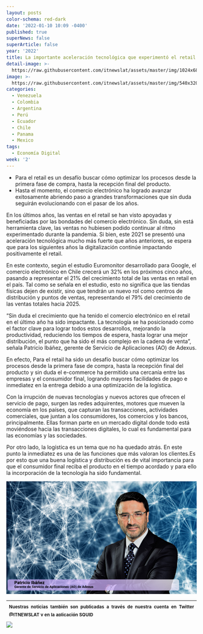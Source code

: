 ```yaml
---
layout: posts
color-schema: red-dark
date: '2022-01-10 10:09 -0400'
published: true
superNews: false
superArticle: false
year: '2022'
title: La importante aceleración tecnológica que experimentó el retail este 2021
detail-image: >-
  https://raw.githubusercontent.com/itnewslat/assets/master/img/1024x680/Patricio-Ibanez-g.jpg
image: >-
  https://raw.githubusercontent.com/itnewslat/assets/master/img/540x320/Patricio-Ibanez-p.jpg
categories:
  - Venezuela
  - Colombia
  - Argentina
  - Perú
  - Ecuador
  - Chile
  - Panama
  - Mexico
tags:
  - Economía Digital
week: '2'
---
```

- Para el retail es un desafío buscar cómo optimizar los procesos desde la primera fase de compra, hasta la recepción final del producto.
- Hasta el momento, el comercio electrónico ha logrado avanzar exitosamente abriendo paso a grandes transformaciones que sin duda seguirán evolucionando con el pasar de los años.

En los últimos años, las ventas en el retail se han visto apoyadas y beneficiadas por las bondades del comercio electrónico. Sin duda, sin está herramienta clave, las ventas no hubiesen podido continuar al ritmo experimentado durante la pandemia. Si bien, este 2021 se presentó una aceleración tecnológica mucho más fuerte que años anteriores, se espera que para los siguientes años la digitalización continúe impactando positivamente el retail.

En este contexto, según el estudio Euromonitor desarrollado para Google, el comercio electrónico en Chile crecerá un 32% en los próximos cinco años, pasando a representar el 21% del crecimiento total de las ventas en retail en el país. Tal como se señala en el estudio, esto no significa que las tiendas físicas dejen de existir, sino que tendrán un nuevo rol como centros de distribución y puntos de ventas, representando el 79% del crecimiento de las ventas totales hacia 2025.

“Sin duda el crecimiento que ha tenido el comercio electrónico en el retail en el último año ha sido impactante. La tecnología se ha posicionado como el factor clave para lograr todos estos desarrollos, mejorando la productividad, reduciendo los tiempos de espera, hasta lograr una mejor distribución, el punto que ha sido el más complejo en la cadena de venta”, señala Patricio Ibáñez, gerente de Servicio de Aplicaciones (AO) de Adexus.

En efecto, Para el retail ha sido un desafío buscar cómo optimizar los procesos desde la primera fase de compra, hasta la recepción final del producto y sin duda el e-commerce ha permitido una cercanía entre las empresas y el consumidor final, logrando mayores facilidades de pago e inmediatez en la entrega debido a una optimización de la logística. 

Con la irrupción de nuevas tecnologías y nuevos actores que ofrecen el servicio de pago, surgen las redes adquirentes, motores que mueven la economía en los países, que capturan las transacciones, actividades comerciales, que juntan a los consumidores, los comercios y los bancos, principalmente. Ellas forman parte en un mercado digital donde todo está moviéndose hacia las transacciones digitales, lo cual es fundamental para las economías y las sociedades.

Por otro lado, la logística es un tema que no ha quedado atrás. En este punto la inmediatez es una de las funciones que más valoran los clientes.Es por esto que una buena logística y distribución es de vital importancia para que el consumidor final reciba el producto en el tiempo acordado y para ello la incorporación de la tecnología ha sido fundamental. 

![](https://raw.githubusercontent.com/itnewslat/assets/master/img/540x320/Patricio-Ibanez-p.jpg)

<table style="height: 42px;" width="569">
<tbody>
<tr>
<td style="text-align: justify;"><sub><strong>Nuestras noticias también son publicadas a través de nuestra cuenta en Twitter <a href="https://twitter.com/itnewslat?lang=es">@ITNEWSLAT</a> y en la aplicación <a href="https://squidapp.co/en/">SQUID</a></strong></sub></td>
</tr>
</tbody>
</table>

<img src="https://tracker.metricool.com/c3po.jpg?hash=56f88a41e39ab42c063cc51676587a04"/>